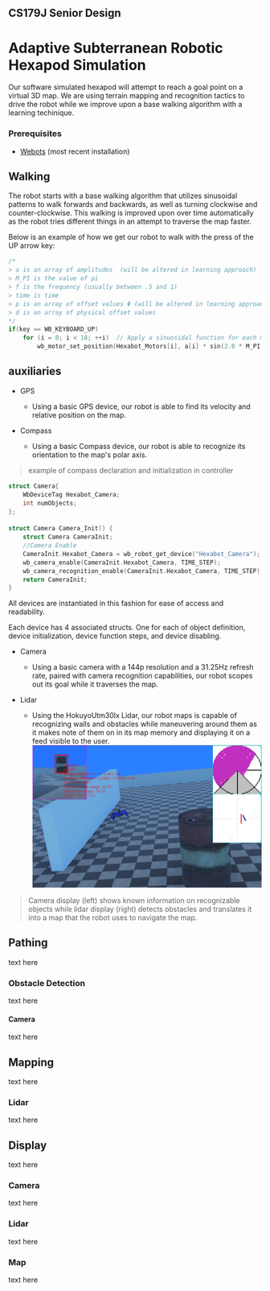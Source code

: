 ## CS179J Senior Design
# Adaptive Subterranean Robotic Hexapod Simulation

Our software simulated hexapod will attempt to reach a goal point on a virtual 3D map.
We are using terrain mapping and recognition tactics to drive the robot while we improve upon a base walking algorithm with a learning techinique. 

### Prerequisites
* [Webots](https://cyberbotics.com/doc/guide/installation-procedure) (most recent installation)

## Walking
The robot starts with a base walking algorithm that utilizes sinusoidal patterns to walk forwards and backwards, as well as turning clockwise and counter-clockwise. This walking is improved upon over time automatically as the robot tries different things in an attempt to traverse the map faster.

Below is an example of how we get our robot to walk with the press of the UP arrow key: 
```c
/* 
> a is an array of amplitudes  (will be altered in learning approach)
> M_PI is the value of pi
> f is the frequency (usually between .5 and 1)
> time is time
> p is an array of offset values Φ (will be altered in learning approach)
> d is an array of physical offset values
*/
if(key == WB_KEYBOARD_UP)
    for (i = 0; i < 18; ++i)  // Apply a sinuosidal function for each motor.
        wb_motor_set_position(Hexabot_Motors[i], a[i] * sin(2.0 * M_PI * f * time + p[i]) + d[i]);
```
## auxiliaries 

* GPS
    * Using a basic GPS device, our robot is able to find its velocity and relative position on the map.

* Compass
    * Using a basic Compass device, our robot is able to recognize its orientation to the map's polar axis.

> example of compass declaration and initialization in controller
```c
struct Camera{
    WbDeviceTag Hexabot_Camera;
    int numObjects;
};

struct Camera Camera_Init() {
    struct Camera CameraInit;
    //Camera Enable   
    CameraInit.Hexabot_Camera = wb_robot_get_device("Hexabot_Camera");
    wb_camera_enable(CameraInit.Hexabot_Camera, TIME_STEP);
    wb_camera_recognition_enable(CameraInit.Hexabot_Camera, TIME_STEP);
    return CameraInit;
} 
```
All devices are instantiated in this fashion for ease of access and readability.

Each device has 4 associated structs. One for each of object definition, device initialization, device function steps, and device disabling.

* Camera
    * Using a basic camera with a 144p resolution and a 31.25Hz refresh rate, paired with camera recognition capabilities, our robot scopes out its goal while it traverses the map.
    
* Lidar
    * Using the HokuyoUtm30lx Lidar, our robot maps is capable of recognizing walls and obstacles while maneuvering around them as it makes note of them on in its map memory and displaying it on a feed visible to the user.
![readme_camera_lidar_example](https://github.com/ehalf001/Senior-Design/blob/master/README_source/Readme_Camera_Lidar_Example.png)
>Camera display (left) shows known information on recognizable objects while lidar display (right) detects obstacles and translates it into a map that the robot uses to navigate the map.

## Pathing
text here
### Obstacle Detection
text here
#### Camera
text here

## Mapping
text here
### Lidar
text here

## Display
text here
### Camera
text here
### Lidar
text here
### Map
text here
